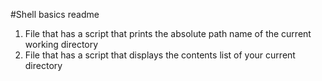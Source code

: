 #Shell basics readme
1. File that has a script that prints the absolute path name of the current working directory
2. File that has a script that displays the contents list of your current directory
